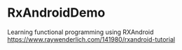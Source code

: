 # RxAndroidDemo

Learning functional programming using RXAndroid
https://www.raywenderlich.com/141980/rxandroid-tutorial
